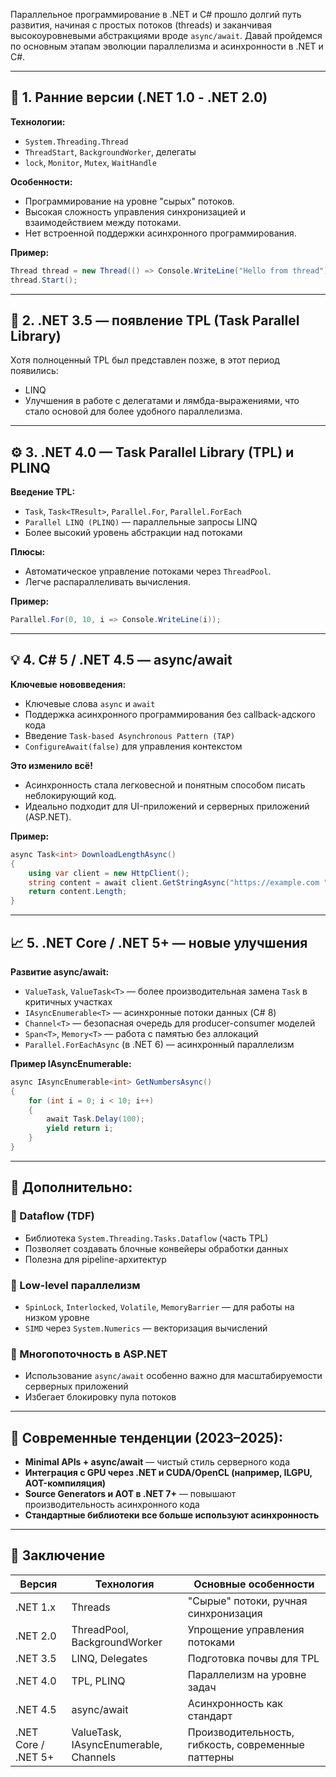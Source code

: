 Параллельное программирование в .NET и C# прошло долгий путь развития, начиная с простых потоков (threads) и заканчивая высокоуровневыми абстракциями вроде `async/await`. Давай пройдемся по основным этапам эволюции параллелизма и асинхронности в .NET и C#.

---
## 🧵 **1. Ранние версии (.NET 1.0 - .NET 2.0)**

**Технологии:**

- `System.Threading.Thread`
- `ThreadStart`, `BackgroundWorker`, делегаты
- `lock`, `Monitor`, `Mutex`, `WaitHandle`

**Особенности:**

- Программирование на уровне "сырых" потоков.
- Высокая сложность управления синхронизацией и взаимодействием между потоками.
- Нет встроенной поддержки асинхронного программирования.

**Пример:**

```csharp
Thread thread = new Thread(() => Console.WriteLine("Hello from thread"));
thread.Start();
```

---

## 🧮 **2. .NET 3.5 — появление TPL (Task Parallel Library)**

Хотя полноценный TPL был представлен позже, в этот период появились:

- LINQ
- Улучшения в работе с делегатами и лямбда-выражениями, что стало основой для более удобного параллелизма.

---

## ⚙️ **3. .NET 4.0 — Task Parallel Library (TPL) и PLINQ**

**Введение TPL:**

- `Task`, `Task<TResult>`, `Parallel.For`, `Parallel.ForEach`
- `Parallel LINQ (PLINQ)` — параллельные запросы LINQ
- Более высокий уровень абстракции над потоками

**Плюсы:**

- Автоматическое управление потоками через `ThreadPool`.
- Легче распараллеливать вычисления.

**Пример:**

```csharp
Parallel.For(0, 10, i => Console.WriteLine(i));
```

---

## 💡 **4. C# 5 / .NET 4.5 — async/await**

**Ключевые нововведения:**

- Ключевые слова `async` и `await`
- Поддержка асинхронного программирования без callback-адского кода
- Введение `Task-based Asynchronous Pattern (TAP)`
- `ConfigureAwait(false)` для управления контекстом

**Это изменило всё!**

- Асинхронность стала легковесной и понятным способом писать неблокирующий код.
- Идеально подходит для UI-приложений и серверных приложений (ASP.NET).

**Пример:**

```csharp
async Task<int> DownloadLengthAsync()
{
    using var client = new HttpClient();
    string content = await client.GetStringAsync("https://example.com ");
    return content.Length;
}
```

---

## 📈 **5. .NET Core / .NET 5+ — новые улучшения**

**Развитие async/await:**

- `ValueTask`, `ValueTask<T>` — более производительная замена `Task` в критичных участках
- `IAsyncEnumerable<T>` — асинхронные потоки данных (C# 8)
- `Channel<T>` — безопасная очередь для producer-consumer моделей
- `Span<T>`, `Memory<T>` — работа с памятью без аллокаций
- `Parallel.ForEachAsync` (в .NET 6) — асинхронный параллелизм

**Пример IAsyncEnumerable:**

```csharp
async IAsyncEnumerable<int> GetNumbersAsync()
{
    for (int i = 0; i < 10; i++)
    {
        await Task.Delay(100);
        yield return i;
    }
}
```

---

## 🧠 **Дополнительно:**

### 🔁 Dataflow (TDF)

- Библиотека `System.Threading.Tasks.Dataflow` (часть TPL)
- Позволяет создавать блочные конвейеры обработки данных
- Полезна для pipeline-архитектур

### 🧱 Low-level параллелизм

- `SpinLock`, `Interlocked`, `Volatile`, `MemoryBarrier` — для работы на низком уровне
- `SIMD` через `System.Numerics` — векторизация вычислений

### 🚀 Многопоточность в ASP.NET

- Использование `async/await` особенно важно для масштабируемости серверных приложений
- Избегает блокировку пула потоков

---

## 🧩 Современные тенденции (2023–2025):

- **Minimal APIs + async/await** — чистый стиль серверного кода
- **Интеграция с GPU через .NET и CUDA/OpenCL (например, ILGPU, AOT-компиляция)**
- **Source Generators и AOT в .NET 7+** — повышают производительность асинхронного кода
- **Стандартные библиотеки все больше используют асинхронность**

---

## 📝 Заключение

| Версия              | Технология                            | Основные особенности                               |
| ------------------- | ------------------------------------- | -------------------------------------------------- |
| .NET 1.x            | Threads                               | "Сырые" потоки, ручная синхронизация               |
| .NET 2.0            | ThreadPool, BackgroundWorker          | Упрощение управления потоками                      |
| .NET 3.5            | LINQ, Delegates                       | Подготовка почвы для TPL                           |
| .NET 4.0            | TPL, PLINQ                            | Параллелизм на уровне задач                        |
| .NET 4.5            | async/await                           | Асинхронность как стандарт                         |
| .NET Core / .NET 5+ | ValueTask, IAsyncEnumerable, Channels | Производительность, гибкость, современные паттерны |
